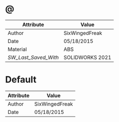 # @
| Attribute | Value |
| ---  | ---     |
| Author | SixWingedFreak |
| Date | 05/18/2015 |
| Material | ABS |
| _SW_Last_Saved_With_ | SOLIDWORKS 2021 |
# Default
| Attribute | Value |
| ---  | ---     |
| Author | SixWingedFreak |
| Date | 05/18/2015 |
